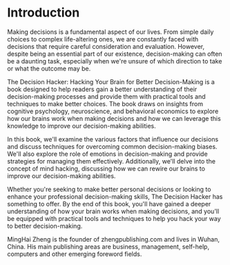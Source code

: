 # Introduction

Making decisions is a fundamental aspect of our lives. From simple daily choices to complex life-altering ones, we are constantly faced with decisions that require careful consideration and evaluation. However, despite being an essential part of our existence, decision-making can often be a daunting task, especially when we're unsure of which direction to take or what the outcome may be.

The Decision Hacker: Hacking Your Brain for Better Decision-Making is a book designed to help readers gain a better understanding of their decision-making processes and provide them with practical tools and techniques to make better choices. The book draws on insights from cognitive psychology, neuroscience, and behavioral economics to explore how our brains work when making decisions and how we can leverage this knowledge to improve our decision-making abilities.

In this book, we'll examine the various factors that influence our decisions and discuss techniques for overcoming common decision-making biases. We'll also explore the role of emotions in decision-making and provide strategies for managing them effectively. Additionally, we'll delve into the concept of mind hacking, discussing how we can rewire our brains to improve our decision-making abilities.

Whether you're seeking to make better personal decisions or looking to enhance your professional decision-making skills, The Decision Hacker has something to offer. By the end of this book, you'll have gained a deeper understanding of how your brain works when making decisions, and you'll be equipped with practical tools and techniques to help you hack your way to better decision-making.


MingHai Zheng is the founder of zhengpublishing.com and lives in Wuhan, China. His main publishing areas are business, management, self-help, computers and other emerging foreword fields.

